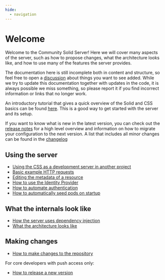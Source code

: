 ```yaml
---
hide:
  - navigation
---
```


# Welcome

Welcome to the Community Solid Server!
Here we will cover many aspects of the server,
such as how to propose changes,
what the architecture looks like,
and how to use many of the features the server provides.

The documentation here is still incomplete both in content and structure, so feel free to open
a [discussion](https://github.com/CommunitySolidServer/CommunitySolidServer/discussions) about things you want to see added.
While we try to update this documentation together with updates in the code,
it is always possible we miss something,
so please report it if you find incorrect information or links that no longer work.

An introductory tutorial that gives a quick overview of the Solid and CSS basics can be found
[here](https://github.com/CommunitySolidServer/tutorials/blob/main/getting-started.md).
This is a good way to get started with the server and its setup.

If you want to know what is new in the latest version,
you can check out the [release notes](https://github.com/CommunitySolidServer/CommunitySolidServer/blob/main/RELEASE_NOTES.md)
for a high level overview and information on how to migrate your configuration to the next version.
A list that includes all minor changes can be found in
the [changelog](https://github.com/CommunitySolidServer/CommunitySolidServer/blob/main/CHANGELOG.md)

## Using the server

* [Using the CSS as a development server in another project](usage/dev-configuration.md)
* [Basic example HTTP requests](usage/example-requests.md)
* [Editing the metadata of a resource](usage/metadata.md)
* [How to use the Identity Provider](usage/identity-provider.md)
* [How to automate authentication](usage/client-credentials.md)
* [How to automatically seed pods on startup](usage/seeding-pods.md)

## What the internals look like

* [How the server uses dependency injection](architecture/dependency-injection.md)
* [What the architecture looks like](architecture/overview.md)

## Making changes

* [How to make changes to the repository](contributing/making-changes.md)

For core developers with push access only:

* [How to release a new version](contributing/release.md)
